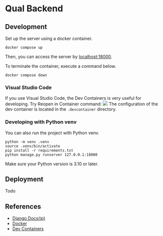 # Qual Backend

## Development
Set up the server using a docker container.
```
docker compose up
```
Then, you can access the server by [localhost:18000](http://localhost:18000/).

To terminate the container, execute a command below.
```
docker compose down
```

### Visual Studio Code
If you use Visual Studio Code, the Dev Containers is very useful for developing. Try Reopen in Container command:
![](https://code.visualstudio.com/assets/docs/devcontainers/create-dev-container/dev-containers-reopen.png)
The configuration of the dev container is located in the `.devcontainer` directory.

### Developing with Python venv
You can also run the project with Python venv.
```
python -m venv .venv
source .venv/bin/activate
pip install -r requirements.txt
python manage.py runserver 127.0.0.1:18000
```
Make sure your Python version is 3.10 or later.

## Deployment
Todo

## References
- [Django Docs(jp)](https://docs.djangoproject.com/ja/5.0/)
- [Docker](https://www.docker.com/ja-jp/)
- [Dev Containers](https://code.visualstudio.com/docs/devcontainers/containers)
